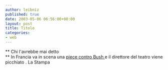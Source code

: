 ```yaml
---
author: leibniz
published: true
date: 2003-05-06 06:56:00+00:00
layout: post
title: Titolo
categories:
- web
---
```


   ** Chi l'avrebbe mai detto   
** In Francia va in scena una  [   piece contro Bush ](http://www.lastampa.it/edicola/sitoweb/Esteri/art3.asp)e il direttore del teatro viene picchiato .
La Stampa
